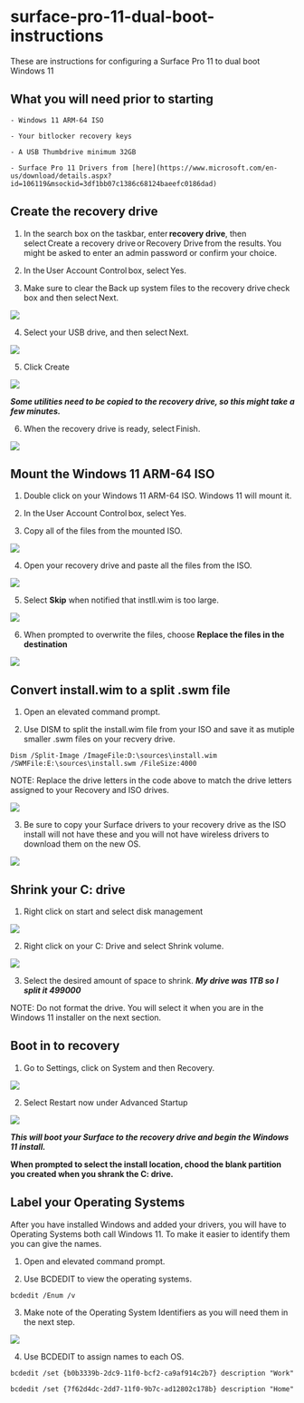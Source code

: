 # surface-pro-11-dual-boot-instructions
These are instructions for configuring a Surface Pro 11 to dual boot Windows 11

## What you will need prior to starting
    - Windows 11 ARM-64 ISO

    - Your bitlocker recovery keys

    - A USB Thumbdrive minimum 32GB
    
    - Surface Pro 11 Drivers from [here](https://www.microsoft.com/en-us/download/details.aspx?id=106119&msockid=3df1bb07c1386c68124baeefc0186dad)


## Create the recovery drive

1. In the search box on the taskbar, enter **recovery drive**, then select Create a recovery drive or Recovery Drive from the results. You might be asked to enter an admin password or confirm your choice.

2. In the User Account Control box, select Yes.

3. Make sure to clear the Back up system files to the recovery drive check box and then select Next.

![](/images/image1.png)

4. Select your USB drive, and then select Next.

![](/images/image2.png)

5. Click Create

![](/images/image3.png)

***Some utilities need to be copied to the recovery drive, so this might take a few minutes.***

6. When the recovery drive is ready, select Finish.

![](/images/image4.png)


## Mount the Windows 11 ARM-64 ISO

1. Double click on your Windows 11 ARM-64 ISO. Windows 11 will mount it.

2. In the User Account Control box, select Yes.

3. Copy all of the files from the mounted ISO.

![](/images/image5.png)

4. Open your recovery drive and paste all the files from the ISO.

![](/images/image6.png)

5. Select **Skip** when notified that instll.wim is too large.

![](/images/image7.png)

6. When prompted to overwrite the files, choose **Replace the files in the destination**

![](/images/image8.png)


## Convert install.wim to a split .swm file

1. Open an elevated command prompt.

2. Use DISM to split the install.wim file from your ISO and save it as mutiple smaller .swm files on your recvery drive.

```
Dism /Split-Image /ImageFile:D:\sources\install.wim /SWMFile:E:\sources\install.swm /FileSize:4000 
```

NOTE: Replace the drive letters in the code above to match the drive letters assigned to your Recovery and ISO drives.

![](/images/image9.png)

3. Be sure to copy your Surface drivers to your recovery drive as the ISO install will not have these and you will not have wireless drivers to download them on the new OS.

![](/images/image10.png)

## Shrink your C: drive

1. Right click on start and select disk management

![](/images/image12.png)

2. Right click on your C: Drive and select Shrink volume.

![](/images/image11.png)

3. Select the desired amount of space to shrink.
***My drive was 1TB so I split it 499000***

NOTE: Do not format the drive. You will select it when you are in the Windows 11 installer on the next section.


## Boot in to recovery

1. Go to Settings, click on System and then Recovery.

![](/images/image13.png)

2. Select Restart now under Advanced Startup

![](/images/image14.png)

***This will boot your Surface to the recovery drive and begin the Windows 11 install.***

**When prompted to select the install location, chood the blank partition you created when you shrank the C: drive.**

## Label your Operating Systems

After you have installed Windows and added your drivers, you will have to Operating Systems both call Windows 11. To make it easier to identify them you can give the names.

1. Open and elevated command prompt.

2. Use BCDEDIT to view the operating systems.

```
bcdedit /Enum /v
```

3. Make note of the Operating System Identifiers as you will need them in the next step.

![](/images/image15.png)

4. Use BCDEDIT to assign names to each OS.

```dotnetcli
bcdedit /set {b0b3339b-2dc9-11f0-bcf2-ca9af914c2b7} description "Work"

bcdedit /set {7f62d4dc-2dd7-11f0-9b7c-ad12802c178b} description "Home"
```













